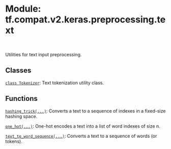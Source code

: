 <div itemscope itemtype="http://developers.google.com/ReferenceObject">
<meta itemprop="name" content="tf.compat.v2.keras.preprocessing.text" />
<meta itemprop="path" content="Stable" />
</div>

# Module: tf.compat.v2.keras.preprocessing.text


<table class="tfo-notebook-buttons tfo-api" align="left">
</table>



Utilities for text input preprocessing.



## Classes

[`class Tokenizer`](../../../../../tf/keras/preprocessing/text/Tokenizer.md): Text tokenization utility class.

## Functions

[`hashing_trick(...)`](../../../../../tf/keras/preprocessing/text/hashing_trick.md): Converts a text to a sequence of indexes in a fixed-size hashing space.

[`one_hot(...)`](../../../../../tf/keras/preprocessing/text/one_hot.md): One-hot encodes a text into a list of word indexes of size n.

[`text_to_word_sequence(...)`](../../../../../tf/keras/preprocessing/text/text_to_word_sequence.md): Converts a text to a sequence of words (or tokens).

